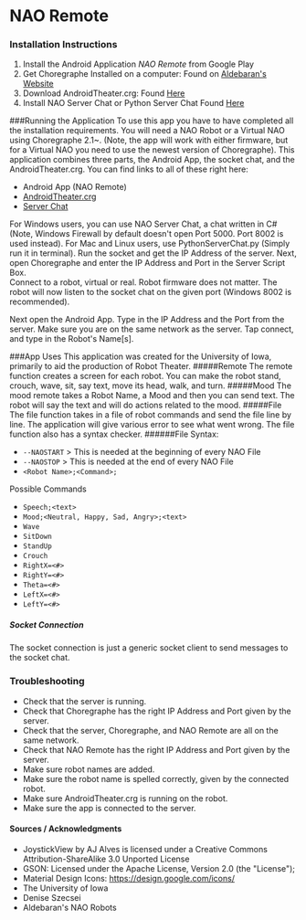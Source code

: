 # NAO Remote

### Installation Instructions
  1.  Install the Android Application *NAO Remote* from Google Play 
  2.  Get Choregraphe Installed on a computer:  Found on [Aldebaran's Website](https://www.aldebaran.com/en)
  3.  Download  AndroidTheater.crg:  Found [Here](https://github.com/szecsei/NAOAndroidTheater)
  4.  Install NAO Server Chat or Python Server Chat Found [Here](https://github.com/rwedoff/NAOServerChat/releases) 

###Running the Application
  To use this app you have to have completed all the installation requirements.  You will need a NAO Robot or a Virtual NAO using Choregraphe 2.1~.  (Note, the app will work
  with either firmware, but for a Virtual NAO you need to use the newest version of Choregraphe).
  This application combines three parts, the Android App, the socket chat, and the AndroidTheater.crg.  You can find links to all of these right here:
        
  +  Android App (NAO Remote)
  +  [AndroidTheater.crg](https://github.com/szecsei/NAOAndroidTheater)
  +  [Server Chat](https://github.com/rwedoff/NAOServerChat/releases)
    
  For Windows users, you can use NAO Server Chat, a chat written in C# (Note, Windows Firewall by default doesn't open Port 5000.  Port 8002 is used instead). For Mac and Linux users, use PythonServerChat.py (Simply run it in terminal).
  Run the socket and get the IP Address of the server.
  Next, open Choregraphe and enter the IP Address and Port in the Server Script Box.  
  Connect to a robot, virtual or real.  Robot firmware does not matter.
  The robot will now listen to the socket chat on the given port (Windows 8002 is recommended).
  
  Next open the Android App.  Type in the IP Address and the Port from the server.  Make sure you are on the same network as the server.
  Tap connect, and type in the Robot's Name[s].  
  
###App Uses
This application was created for the University of Iowa, primarily to aid the production of Robot Theater.
#####Remote
  The remote function creates a screen for each robot.  You can make the robot stand, crouch, wave, sit, say text, move its head, walk, and turn.
#####Mood
  The mood remote takes a Robot Name, a Mood and then you can send text.  The robot will say the text and will do actions related to the mood.
#####File
  The file function takes in a file of robot commands and send the file line by line.  The application will give various error to see what went wrong.
  The file function also has a syntax checker.
######File Syntax:
  * `--NAOSTART`  > This is needed at the beginning of every NAO File
  * `--NAOSTOP`   > This is needed at the end of every NAO File
  * `<Robot Name>;<Command>;`
  
  Possible Commands
  * `Speech;<text>`
  * `Mood;<Neutral, Happy, Sad, Angry>;<text>`
  * `Wave`
  * `SitDown`
  * `StandUp`
  * `Crouch`
  * `RightX=<#>`
  * `RightY=<#>`
  * `Theta=<#>`
  * `LeftX=<#>`
  * `LeftY=<#>`
  
##### Socket Connection
  The socket connection is just a generic socket client to send messages to the socket chat.
  

### Troubleshooting 
+ Check that the server is running.
+ Check that Choregraphe has the right IP Address and Port given by the server.
+ Check that the server, Choregraphe, and NAO Remote are all on the same network.
+ Check that NAO Remote has the right IP Address and Port given by the server.
+ Make sure robot names are added.
+ Make sure the robot name is spelled correctly, given by the connected robot.
+ Make sure AndroidTheater.crg is running on the robot.
+ Make sure the app is connected to the server.

 
#### Sources / Acknowledgments
+ JoystickView by AJ Alves is licensed under a Creative Commons Attribution-ShareAlike 3.0 Unported License
+ GSON: Licensed under the Apache License, Version 2.0 (the "License");
+ Material Design Icons: https://design.google.com/icons/
+ The University of Iowa
+ Denise Szecsei
+ Aldebaran's NAO Robots

